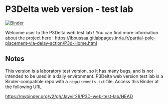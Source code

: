 # P3Delta web version - test lab

[![Binder](http://mybinder.org/badge_logo.svg)](https://mybinder.org/v2/gh/Jayvir29/P3D-web-test-lab/HEAD)

Welcome user to the P3Delta web test lab !
You can find more information about the project here : 
https://iboussaa.gitlabpages.inria.fr/partial-pole-placement-via-delay-action/P3d-Home.html

## Notes


This version is a laboratory test version, so it has many bugs, and is not intended to be used in a daily environment.
P3Delta web version test lab is a Binder-compatible repo with a `requirements.txt` file.
Access this Binder at the following URL

https://mybinder.org/v2/gh/Jayvir29/P3D-web-test-lab/HEAD



